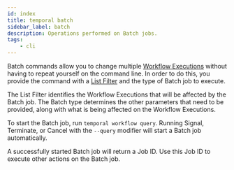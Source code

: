 ```yaml
---
id: index
title: temporal batch
sidebar_label: batch
description: Operations performed on Batch jobs.
tags:
    - cli
---
```


Batch commands allow you to change multiple [Workflow Executions](/concepts/what-is-a-workflow-execution) without having to repeat yourself on the command line.
In order to do this, you provide the command with a [List Filter](/concepts/what-is-visibility) and the type of Batch job to execute.

The List Filter identifies the Workflow Executions that will be affected by the Batch job.
The Batch type determines the other parameters that need to be provided, along with what is being affected on the Workflow Executions.

To start the Batch job, run `temporal workflow query`.
Running Signal, Terminate, or Cancel with the `--query` modifier will start a Batch job automatically.

A successfully started Batch job will return a Job ID.
Use this Job ID to execute other actions on the Batch job.
